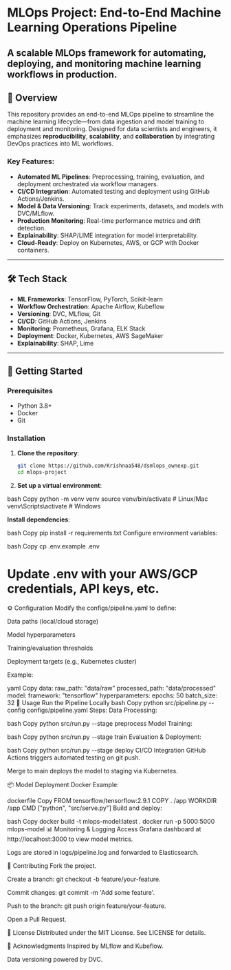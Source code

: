 # MLOps Project: End-to-End Machine Learning Operations Pipeline

A scalable MLOps framework for automating, deploying, and monitoring machine learning workflows in production.
---
## 📖 Overview

This repository provides an end-to-end MLOps pipeline to streamline the machine learning lifecycle—from data ingestion and model training to deployment and monitoring. Designed for data scientists and engineers, it emphasizes **reproducibility**, **scalability**, and **collaboration** by integrating DevOps practices into ML workflows.

### Key Features:
- **Automated ML Pipelines**: Preprocessing, training, evaluation, and deployment orchestrated via workflow managers.
- **CI/CD Integration**: Automated testing and deployment using GitHub Actions/Jenkins.
- **Model & Data Versioning**: Track experiments, datasets, and models with DVC/MLflow.
- **Production Monitoring**: Real-time performance metrics and drift detection.
- **Explainability**: SHAP/LIME integration for model interpretability.
- **Cloud-Ready**: Deploy on Kubernetes, AWS, or GCP with Docker containers.

---

## 🛠️ Tech Stack

- **ML Frameworks**: TensorFlow, PyTorch, Scikit-learn
- **Workflow Orchestration**: Apache Airflow, Kubeflow
- **Versioning**: DVC, MLflow, Git
- **CI/CD**: GitHub Actions, Jenkins
- **Monitoring**: Prometheus, Grafana, ELK Stack
- **Deployment**: Docker, Kubernetes, AWS SageMaker
- **Explainability**: SHAP, Lime

---

## 🚀 Getting Started

### Prerequisites
- Python 3.8+
- Docker
- Git

### Installation

1. **Clone the repository**:
   ```bash
   git clone https://github.com/Krishnaa548/dsmlops_ownexp.git
   cd mlops-project

2. **Set up a virtual environment**:

bash
Copy
python -m venv venv
source venv/bin/activate  # Linux/Mac
venv\Scripts\activate     # Windows

**Install dependencies**:

bash
Copy
pip install -r requirements.txt
Configure environment variables:

bash
Copy
cp .env.example .env
# Update .env with your AWS/GCP credentials, API keys, etc.
⚙️ Configuration
Modify the configs/pipeline.yaml to define:

Data paths (local/cloud storage)

Model hyperparameters

Training/evaluation thresholds

Deployment targets (e.g., Kubernetes cluster)

Example:

yaml
Copy
data:
  raw_path: "data/raw"
  processed_path: "data/processed"
model:
  framework: "tensorflow"
  hyperparameters:
    epochs: 50
    batch_size: 32
🧪 Usage
Run the Pipeline Locally
bash
Copy
python src/pipeline.py --config configs/pipeline.yaml
Steps:
Data Processing:

bash
Copy
python src/run.py --stage preprocess
Model Training:

bash
Copy
python src/run.py --stage train
Evaluation & Deployment:

bash
Copy
python src/run.py --stage deploy
CI/CD Integration
GitHub Actions triggers automated testing on git push.

Merge to main deploys the model to staging via Kubernetes.

📦 Model Deployment
Docker Example:

dockerfile
Copy
FROM tensorflow/tensorflow:2.9.1
COPY . /app
WORKDIR /app
CMD ["python", "src/serve.py"]
Build and deploy:

bash
Copy
docker build -t mlops-model:latest .
docker run -p 5000:5000 mlops-model
📊 Monitoring & Logging
Access Grafana dashboard at http://localhost:3000 to view model metrics.

Logs are stored in logs/pipeline.log and forwarded to Elasticsearch.

🤝 Contributing
Fork the project.

Create a branch: git checkout -b feature/your-feature.

Commit changes: git commit -m 'Add some feature'.

Push to the branch: git push origin feature/your-feature.

Open a Pull Request.

📜 License
Distributed under the MIT License. See LICENSE for details.

🙏 Acknowledgments
Inspired by MLflow and Kubeflow.

Data versioning powered by DVC.
